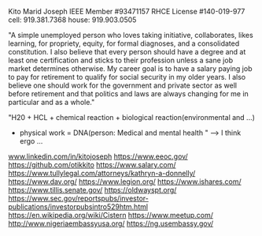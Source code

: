 Kito Marid Joseph
IEEE Member #93471157
RHCE License #140-019-977
cell: 919.381.7368
house: 919.903.0505

"A simple unemployed person who loves taking initiative, collaborates, likes learning, for 
propriety, equity, for formal diagnoses, and a consolidated constitution.  I 
also believe that every person should have a degree and at least one 
certification and sticks to their profession unless a sane job market determines 
otherwise. My career goal is to have a salary paying job to pay for retirement 
to qualify for social security in my older years. I also believe one should work 
for the government and private sector as well before retirement and that politics 
and laws are always changing for me in particular and as a whole."

"H20 + HCL + chemical reaction + biological reaction(environmental and ...) 
+ physical work = DNA(person: Medical and mental health "  --> I think ergo ...

www.linkedin.com/in/kitojoseph
https://www.eeoc.gov/
https://github.com/otikkito
https://www.salary.com/
https://www.tullylegal.com/attorneys/kathryn-a-donnelly/
https://www.dav.org/
https://www.legion.org/
https://www.ishares.com/
https://www.tillis.senate.gov/
https://oldwayspt.org/
https://www.sec.gov/reportspubs/investor-publications/investorpubsintro529htm.html
https://en.wikipedia.org/wiki/Cistern 
https://www.meetup.com/
http://www.nigeriaembassyusa.org/
https://ng.usembassy.gov/

